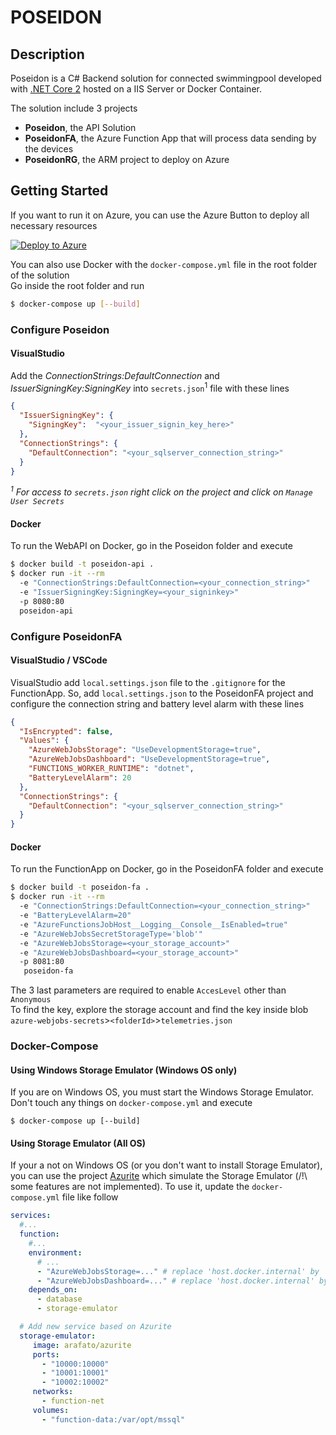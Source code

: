 ﻿# POSEIDON

## Description
Poseidon is a C# Backend solution for connected swimmingpool developed with [.NET Core 2](https://github.com/dotnet/core/blob/master/release-notes/download-archives/2.0.0-download.md) hosted on a IIS Server or Docker Container.

The solution include 3 projects
* **Poseidon**, the API Solution
* **PoseidonFA**, the Azure Function App that will process data sending by the devices
* **PoseidonRG**, the ARM project to deploy on Azure

## Getting Started
If you want to run it on Azure, you can use the Azure Button to deploy all necessary resources

[![Deploy to Azure](https://azuredeploy.net/deploybutton.png)](https://azuredeploy.net/)

You can also use Docker with the `docker-compose.yml` file in the root folder of the solution  
Go inside the root folder and run
```bash
$ docker-compose up [--build]
```
### Configure Poseidon
#### VisualStudio
Add the *ConnectionStrings:DefaultConnection* and *IssuerSigningKey:SigningKey* into `secrets.json`<sup>1</sup> file with these lines
```json
{
  "IssuerSigningKey": {
    "SigningKey":  "<your_issuer_signin_key_here>"
  },
  "ConnectionStrings": {
    "DefaultConnection": "<your_sqlserver_connection_string>"
  }
}
```
*<sup>1</sup> For access to `secrets.json` right click on the project and click on `Manage User Secrets`*

#### Docker
To run the WebAPI on Docker, go in the Poseidon folder and execute
```bash
$ docker build -t poseidon-api .
$ docker run -it --rm
  -e "ConnectionStrings:DefaultConnection=<your_connection_string>"
  -e "IssuerSigningKey:SigningKey=<your_signinkey>"
  -p 8080:80
  poseidon-api
```

### Configure PoseidonFA
#### VisualStudio / VSCode
VisualStudio add `local.settings.json` file to the `.gitignore` for the FunctionApp. So, add `local.settings.json` to the PoseidonFA project and configure the connection string and battery level alarm with these lines
```json
{
  "IsEncrypted": false,
  "Values": {
    "AzureWebJobsStorage": "UseDevelopmentStorage=true",
    "AzureWebJobsDashboard": "UseDevelopmentStorage=true",
    "FUNCTIONS_WORKER_RUNTIME": "dotnet",
    "BatteryLevelAlarm": 20
  },
  "ConnectionStrings": {
    "DefaultConnection": "<your_sqlserver_connection_string>"
  }
}
```
#### Docker
To run the FunctionApp on Docker, go in the PoseidonFA folder and execute
```bash
$ docker build -t poseidon-fa .
$ docker run -it --rm
  -e "ConnectionStrings:DefaultConnection=<your_connection_string>"
  -e "BatteryLevelAlarm=20"
  -e "AzureFunctionsJobHost__Logging__Console__IsEnabled=true"
  -e "AzureWebJobsSecretStorageType='blob'"
  -e "AzureWebJobsStorage=<your_storage_account>"
  -e "AzureWebJobsDashboard=<your_storage_account>"
  -p 8081:80
   poseidon-fa
```
The 3 last parameters are required to enable `AccesLevel` other than `Anonymous`  
To find the key, explore the storage account and find the key inside blob `azure-webjobs-secrets`>`<folderId>`>`telemetries.json`

### Docker-Compose
#### Using Windows Storage Emulator (Windows OS only)
If you are on Windows OS, you must start the Windows Storage Emulator. Don't touch any things on `docker-compose.yml` and execute
```
$ docker-compose up [--build]
```
#### Using Storage Emulator (All OS)
If your a not on Windows OS (or you don't want to install Storage Emulator), you can use the project [Azurite](https://github.com/Azure/Azurite) which simulate the Storage Emulator (/!\ some features are not implemented). To use it, update the `docker-compose.yml` file like follow
```yml
services:
  #...
  function:
    #...
    environment:
      # ...
      - "AzureWebJobsStorage=..." # replace 'host.docker.internal' by 'storage-emulator'
      - "AzureWebJobsDashboard=..." # replace 'host.docker.internal' by 'storage-emulator'
    depends_on:
      - database
      - storage-emulator

  # Add new service based on Azurite
  storage-emulator:
     image: arafato/azurite
     ports:
       - "10000:10000"
       - "10001:10001"
       - "10002:10002"
     networks: 
       - function-net
     volumes:
       - "function-data:/var/opt/mssql"
```